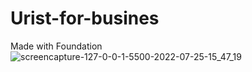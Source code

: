 # Urist-for-busines
Made with Foundation
![screencapture-127-0-0-1-5500-2022-07-25-15_47_19](https://user-images.githubusercontent.com/98814925/180784263-c4262377-3f3a-4450-a941-134b4cadbe7f.png)
